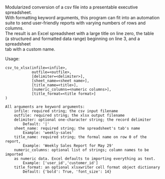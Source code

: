 Modularized conversion of a csv file into a presentable executive spreadsheet.  
With formatting keyword arguments, this program can fit into an automation  
suite to send user-friendly reports with varying numbers of rows and columns.  
The result is an Excel spreadsheet with a large title on line zero, the table  
(a structured and formatted data range) beginning on line 3, and a spreadsheet  
tab with a custom name.  
  
Usage:  
```
csv_to_xlsx(infile=<infile>,
            outfile=<outfile>,
            [delimiter=<delimiter>],
            [sheet_name=<sheet name>],
            [title_name=<title>],
            [numeric_columns=<numeric columns>],
            [title_format=<title format>]
)

All arguments are keyword arguments:
    infile: required string; the csv input filename
    outfile: required string; the xlsx output filename
    delimiter: optional one-character string; the record delimiter
        Default: '|'
    sheet_name: required string; the spreadsheet's tab's name
        Example: 'weekly-sales'
    title_name: required string; the formal name on row 0 of the report,
        Example: 'Weekly Sales Report for May 29'
    numeric_columns: optional list of strings; column names to be imported
    as numeric data. Excel defaults to importing everything as text.
        Example: ['user_id','customer_id']
    title_format: an optional xlsxwriter cell format object dictionary
        Default: {'bold': True, 'font_size': 14}
```
